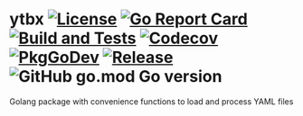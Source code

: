 # ytbx [![License](https://img.shields.io/github/license/gonvenience/ytbx.svg)](https://github.com/gonvenience/ytbx/blob/main/LICENSE) [![Go Report Card](https://goreportcard.com/badge/github.com/gonvenience/ytbx)](https://goreportcard.com/report/github.com/gonvenience/ytbx) [![Build and Tests](https://github.com/gonvenience/ytbx/workflows/Build%20and%20Tests/badge.svg)](https://github.com/gonvenience/ytbx/actions?query=workflow%3A%22Build+and+Tests%22) [![Codecov](https://img.shields.io/codecov/c/github/gonvenience/ytbx/main.svg)](https://codecov.io/gh/gonvenience/ytbx) [![PkgGoDev](https://pkg.go.dev/badge/github.com/gonvenience/ytbx)](https://pkg.go.dev/github.com/gonvenience/ytbx) [![Release](https://img.shields.io/github/release/gonvenience/ytbx.svg)](https://github.com/gonvenience/ytbx/releases/latest) ![GitHub go.mod Go version](https://img.shields.io/github/go-mod/go-version/gonvenience/ytbx)

Golang package with convenience functions to load and process YAML files
